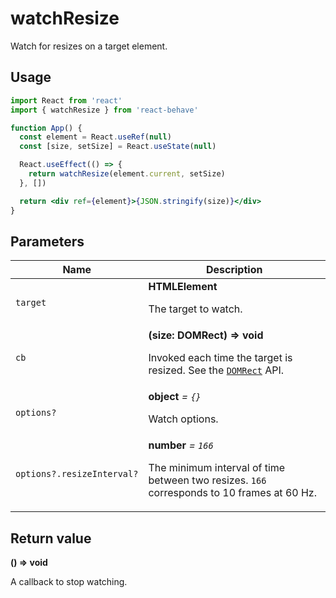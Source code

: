 # watchResize

Watch for resizes on a target element.

## Usage

```jsx
import React from 'react'
import { watchResize } from 'react-behave'

function App() {
  const element = React.useRef(null)
  const [size, setSize] = React.useState(null)

  React.useEffect(() => {
    return watchResize(element.current, setSize)
  }, [])

  return <div ref={element}>{JSON.stringify(size)}</div>
}
```

## Parameters

<table>
  <thead>
    <tr>
      <th>Name</th>
      <th>Description</th>
    </tr>
  </thead>
  
  <tbody>
    <tr>
      <td><code>target</code></td>
      <td>
        <strong>HTMLElement</strong>
        <p>The target to watch.</p>
      </td>
    </tr>
    <tr>
      <td><code>cb</code></td>
      <td>
        <strong>(size: DOMRect) => void</strong>
        <p>
          Invoked each time the target is resized.
          See the <a href="https://developer.mozilla.org/en-US/docs/Web/API/DOMRect"><code>DOMRect</code></a> API.
        </p>
      </td>
    </tr>
    <tr>
      <td><code>options?</code></td>
      <td>
        <strong>object</strong> <em>= <code>{}</code></em>
        <p>Watch options.</p>
      </td>
    </tr>
    <tr>
      <td><code>options?.resizeInterval?</code></td>
      <td>
        <strong>number</strong> <em>= <code>166</code></em>
        <p>
          The minimum interval of time between two resizes.
          <code>166</code> corresponds to 10 frames at 60 Hz.
        </p>
      </td>
    </tr>
  </tbody>
</table>

## Return value

**() => void**

A callback to stop watching.
